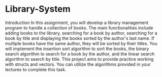 # Library-System

Introduction
In this assignment, you will develop a library management program to handle a collection of books. The main functionalities include adding books to the library, searching for a book by author, searching for a book by title and displaying the books sorted by the author's last name. If multiple books have the same author, they will be sorted by their titles. You will implement the insertion sort algorithm to sort the books, the binary search algorithm to search for a book by the author, and the linear search algorithm to search by title. This project aims to provide practice working with structs and vectors. You can utilize the algorithms provided in your lectures to complete this task.

